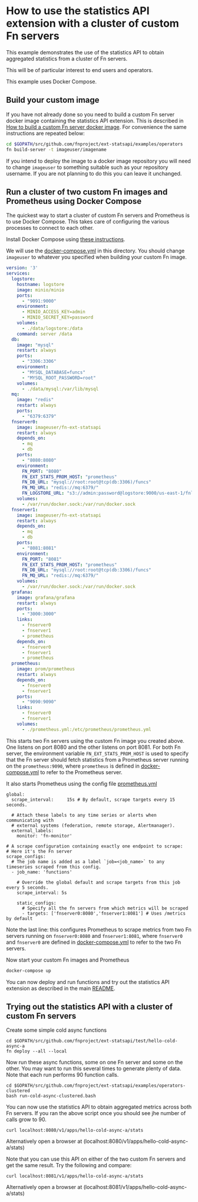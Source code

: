 # How to use the statistics API extension with a cluster of custom Fn servers

This example demonstrates the use of the statistics API to obtain aggregated statistics from a cluster of Fn servers.

This will be of particular interest to end users and operators.

This example uses Docker Compose.

## Build your custom image

If you have not already done so you need to build a custom Fn server docker image containing the statistics API extension. 
This is described in  [How to build a custom Fn server docker image](../operators/README.md).
For convenience the same instructions are repeated below:

```sh
cd $GOPATH/src/github.com/fnproject/ext-statsapi/examples/operators
fn build-server -t imageuser/imagename
```
If you intend to deploy the image to a docker image repository you will need to change `imageuser` to something suitable such as your repository username. If you are not planning to do this you can leave it unchanged.

## Run a cluster of two custom Fn images and Prometheus using Docker Compose

The quickest way to start a cluster of custom Fn servers and Prometheus is to use Docker Compose. 
This takes care of configuring the various processes to connect to each other.

Install Docker Compose using [these instructions](https://docs.docker.com/compose/install/). 

We will use the [docker-compose.yml](https://github.com/fnproject/ext-statsapi/blob/master/examples/operators-clustered/docker-compose.yml) in this directory.
You should change `imageuser` to whatever you specified when building your custom Fn image.

```yaml
version: '3'
services:
  logstore:
    hostname: logstore
    image: minio/minio
    ports:
      - "9091:9000"
    environment:
      - MINIO_ACCESS_KEY=admin
      - MINIO_SECRET_KEY=password
    volumes:
      - ./data/logstore:/data
    command: server /data
  db:
    image: "mysql"
    restart: always
    ports:
      - "3306:3306"
    environment:
      - "MYSQL_DATABASE=funcs"
      - "MYSQL_ROOT_PASSWORD=root"
    volumes:
      - ./data/mysql:/var/lib/mysql
  mq:
    image: "redis"
    restart: always
    ports:
      - "6379:6379"
  fnserver0:
    image: imageuser/fn-ext-statsapi
    restart: always
    depends_on:
      - mq
      - db
    ports:
      - "8080:8080"
    environment:
      FN_PORT: "8080"
      FN_EXT_STATS_PROM_HOST: "prometheus" 
      FN_DB_URL: "mysql://root:root@tcp(db:3306)/funcs"
      FN_MQ_URL: "redis://mq:6379/"
      FN_LOGSTORE_URL: "s3://admin:password@logstore:9000/us-east-1/fnlogs"
    volumes:
      - /var/run/docker.sock:/var/run/docker.sock
  fnserver1:
    image: imageuser/fn-ext-statsapi
    restart: always
    depends_on:
      - mq
      - db
    ports:
      - "8081:8081"
    environment:
      FN_PORT: "8081"
      FN_EXT_STATS_PROM_HOST: "prometheus" 
      FN_DB_URL: "mysql://root:root@tcp(db:3306)/funcs"
      FN_MQ_URL: "redis://mq:6379/"
    volumes:
      - /var/run/docker.sock:/var/run/docker.sock
  grafana:
    image: grafana/grafana
    restart: always
    ports:
      - "3000:3000"
    links:
      - fnserver0
      - fnserver1
      - prometheus
    depends_on:
      - fnserver0
      - fnserver1
      - prometheus
  prometheus:
    image: prom/prometheus
    restart: always
    depends_on:
      - fnserver0
      - fnserver1
    ports:
      - "9090:9090"
    links:
      - fnserver0
      - fnserver1
    volumes:
      - ./prometheus.yml:/etc/prometheus/prometheus.yml
```

This starts two Fn servers using the custom Fn image you created above. 
One listens on port 8080 and the other listens on port 8081.
For both Fn server, the environment variable `FN_EXT_STATS_PROM_HOST` is used to specify that the Fn server should fetch
statistics from a Prometheus server running on the `prometheus:9090`, where   `prometheus` is defined in 
[docker-compose.yml](https://github.com/fnproject/ext-statsapi/blob/master/examples/operators-clustered/docker-compose.yml)
to refer to the Prometheus server.

It also starts Prometheus using the config file [prometheus.yml](https://github.com/fnproject/ext-statsapi/blob/master/examples/operators-clustered/prometheus.yml) 
```
global:
  scrape_interval:     15s # By default, scrape targets every 15 seconds.

  # Attach these labels to any time series or alerts when communicating with
  # external systems (federation, remote storage, Alertmanager).
  external_labels:
    monitor: 'fn-monitor'

# A scrape configuration containing exactly one endpoint to scrape:
# Here it's the Fn server
scrape_configs:
  # The job name is added as a label `job=<job_name>` to any timeseries scraped from this config.
  - job_name: 'functions'

    # Override the global default and scrape targets from this job every 5 seconds.
    scrape_interval: 5s

    static_configs:
      # Specify all the fn servers from which metrics will be scraped
      - targets: ['fnserver0:8080','fnserver1:8081'] # Uses /metrics by default      
```
Note the last line: this configures Prometheus to scrape metrics from two Fn servers running on `fnserver0:8080` and `fnserver1:8081`, 
where `fnserver0` and `fnserver0` are defined in [docker-compose.yml](https://github.com/fnproject/ext-statsapi/blob/master/examples/operators-clustered/docker-compose.yml)
to refer to the two Fn servers.

Now start your custom Fn images and Prometheus

```sh
docker-compose up
```

You can now deploy and run functions and try out the statistics API extension as described in the main [README](https://github.com/fnproject/ext-statsapi/blob/master/README.md).

## Trying out the statistics API with a cluster of custom Fn servers

Create some simple cold async functions
```
cd $GOPATH/src/github.com/fnproject/ext-statsapi/test/hello-cold-async-a
fn deploy --all --local
```
Now run these async functions, some on one Fn server and some on the other. You may want to run this several times to generate plenty of data.
Note that each run performs 90 function calls.
```
cd $GOPATH/src/github.com/fnproject/ext-statsapi/examples/operators-clustered
bash run-cold-async-clustered.bash
```
You can now use the statistics API to obtain aggregated metrics across both Fn servers. If you ran the above script once you should see jhe number of calls grow to 90.  
```
curl localhost:8080/v1/apps/hello-cold-async-a/stats
```
Alternatively open a browser at (localhost:8080/v1/apps/hello-cold-async-a/stats)

Note that you can use this API on either of the two custom Fn servers and get the same result. Try the following and compare:
```
curl localhost:8081/v1/apps/hello-cold-async-a/stats
```
Alternatively open a browser at (localhost:8081/v1/apps/hello-cold-async-a/stats)
